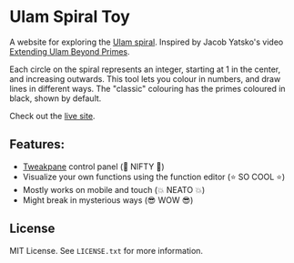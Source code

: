# Ulam Spiral Toy

A website for exploring the 
[Ulam spiral](https://en.wikipedia.org/wiki/Ulam_spiral).
Inspired by Jacob Yatsko's video 
[Extending Ulam Beyond Primes](https://www.youtube.com/watch?v=inrYsAusfPg").

Each circle on the spiral represents an integer, starting at 1 in the center, 
and increasing outwards.
This tool lets you colour in numbers, and draw lines in different ways.
The "classic" colouring has the primes coloured in black, shown by default.

Check out the 
[live site](https://asemahle.github.io/ulam-spiral-toy/index.html).

## Features:
- [Tweakpane](https://github.com/cocopon/tweakpane) control panel (:metal: NIFTY :metal:)
- Visualize your own functions using the function editor (:star: SO COOL :star:)
- Mostly works on mobile and touch (:boom: NEATO :boom:)
- Might break in mysterious ways (:sunglasses: WOW :sunglasses:)

## License
MIT License. See `LICENSE.txt` for more information.


